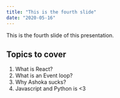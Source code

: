```yaml
---
title: "This is the fourth slide"
date: "2020-05-16"
---
```


This is the fourth slide of this presentation.

## Topics to cover

1. What is React?
2. What is an Event loop?
3. Why Ashoka sucks?
4. Javascript and Python is <3
